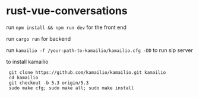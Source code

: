 # rust-vue-conversations

run `npm install && npm run dev` for the front end

run `cargo run` for backend

run `kamailio -f /your-path-to-kamailio/kamailio.cfg -DD` to run sip server


to install kamailio

```
 git clone https://github.com/kamailio/kamailio.git kamailio
 cd kamailio
 git checkout -b 5.3 origin/5.3
 sudo make cfg; sudo make all; sudo make install

```
